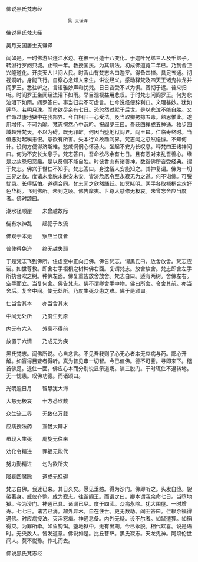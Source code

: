   佛说黑氏梵志经  

                        　　吴 支谦译  

佛说黑氏梵志经  

吴月支国居士支谦译  

闻如是。一时佛游尼连江水边。在彼一月造十八变化。于迦叶兄弟三人及千弟子。转游行罗阅只城。止顿一年。教授国民。为其讲法。初成佛道竟二年已。乃到舍卫兴隆道化。开度天人世间人民。时香山有梵志名曰迦罗。得备四禅。具足五通。彻视洞听。身能飞行。自察心念知人来生。讲说经义。感动释梵及四天王诸鬼神龙并阎罗王。悉往听之。言语雅妙声和犹梵。日日咨受不以为懈。音彻于远。普来归听。时阎罗王坐闻经法泪下如雨。举目观视益用悲叹。于时梵志问阎罗王。何为悲泣泪下如雨。阎罗答曰。事当归实不可虚言。仁今说经便辞利口。义理甚妙。犹如莲华。若明月珠。而命欲尽余有七日。恐忽然过就于后世。是以悲泣不能自胜。又仁命过堕地狱中在我部界。今自相归一心受法。及当取卿拷掠五毒。熟思惟此。遂用增怀。不可为喻。梵志愕然心中沉吟。报阎罗王曰。吾获四禅成五神通。独步四域超升梵天。不以为碍。既无罪衅。何因当堕地狱阎界。阎王曰。仁临寿终时。当值恶对起嗔恚恨。意欲有所害。失本行义故趣阎界。梵志闻之忽然悒懅。不知何计。设何方便得济斯难。愁戚惘惘心怀汤火。坐起不安为长叹息。释梵四王诸神问曰。何为不安长太息乎。梵志答曰。吾命欲尽余有七日。且有恶对来乱吾善心。缘是之故恐归恶趣。是以反侧不能自胜。时彼香山有诸善神。数诣佛所咨受经典。谓于梵志。佛兴于世仁不知乎。梵志答曰。身沈俗人安能知之。其神复谓。佛为一切三界之救。度诸未度脱未脱安未安。皆济危厄令至永寂无为之道。何不诣佛。可脱忧患。长得恬怕。道德合同。梵志闻之欣然踊跃。如冥睹明。两手各取梧桐合欢好色华树。飞到佛所。未到之顷。佛告摩夷。世尊大慈修无极哀。未曾忘舍应当度者。佛时颂曰。  

潮水径顺崖　　未曾越故际  

傥有水神乱　　起犯于故流  

佛观于本无　　察应当度者  

普使得免济　　终无越失耶  

于是梵志飞到佛所。住虚空中正向归佛。佛告梵志。谓黑氏曰。放舍放舍。梵志应诺。如世尊教。即舍右手梧桐之树种佛右面。复谓梵志。放舍放舍。梵志即舍左手所执合欢之树。种佛左面。佛复重告放舍放舍。梵志白曰。适有两树。舍佛左右。空手而立。当复何舍。佛告梵志。佛不谓卿舍手中物。佛曰所舍。令舍其前。亦当舍后。复舍中间。使无处所。乃度生死众患之难。佛于是颂曰。  

仁当舍其本　　亦当舍其末  

中间无处所　　乃度生死原  

内无有六入　　外衰不得前  

放置于六情　　乃成无为疾  

黑氏梵志。闻佛所说。心自念言。不见吾我则了心无心者本无应病与药。鄙心开解。如盲得目聋者得听。真为普见审一切智。今已值佛。德不可訾。寻即来下。稽首佛足。退住一面。佛应心本而分别说显示道场。演三脱门。于时辄住不退转地。无一忧患。叹佛功德。而诸颂曰。  

光明逾日月　　智慧犹大海  

大慈无极哀　　十方悉欣戴  

众生流三界　　无数亿万载  

应病授法药　　宣畅大辩才  

虽现入生死　　周旋无往来  

劝化令精进　　罪福无能代  

努力勤精进　　勿为欲所灾  

降衰四魔除　　道成无挂碍  

梵志白佛。我迷已来。其日久矣。愿见垂愍。得为沙门。佛即听之。头发自堕。袈裟著身。威仪齐整。成为寂志。往诣阎王。而谓之曰。卿本谓我余命七日。当堕地狱。今为沙门。神通已具。诸漏已尽。度于四渎。众病永除。犹大围屋。一时增寿。七七日。诸苦已消。超外异术。自在住世。更无数劫。阎王答曰。仁赖余福得遇佛。时应病授法。灭淫怒痴。神通悉备。内外无疑。设不尔者。如鼠遭狸。如稻得灾。为罪所牵。如鱼钩饵。堕地狱中。无有出期。今已永脱。相代欢喜。说是语时。无央数人。皆发道意。佛说如是。比丘菩萨。黑氏寂志。天龙鬼神。阿须伦世间人。莫不悦豫。作礼而去。  

佛说黑氏梵志经  
